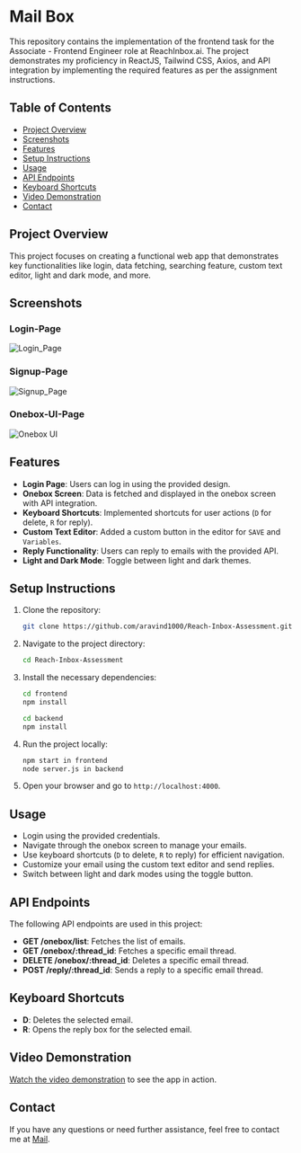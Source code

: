 # Mail Box

This repository contains the implementation of the frontend task for the Associate - Frontend Engineer role at ReachInbox.ai. The project demonstrates my proficiency in ReactJS, Tailwind CSS, Axios, and API integration by implementing the required features as per the assignment instructions.

## Table of Contents

- [Project Overview](#project-overview)
- [Screenshots](#screenshots)
- [Features](#features)
- [Setup Instructions](#setup-instructions)
- [Usage](#usage)
- [API Endpoints](#api-endpoints)
- [Keyboard Shortcuts](#keyboard-shortcuts)
- [Video Demonstration](#video-demonstration)
- [Contact](#contact)

## Project Overview

This project focuses on creating a functional web app that demonstrates key functionalities like login, data fetching, searching feature, custom text editor, light and dark mode, and more.

## Screenshots

### Login-Page
![Login_Page](frontend/public/login-page.png)

### Signup-Page
![Signup_Page](frontend/public/signup-page.png)

### Onebox-UI-Page
![Onebox UI](frontend/public/onebox-ui-page.png)

## Features

- **Login Page**: Users can log in using the provided design.
- **Onebox Screen**: Data is fetched and displayed in the onebox screen with API integration.
- **Keyboard Shortcuts**: Implemented shortcuts for user actions (`D` for delete, `R` for reply).
- **Custom Text Editor**: Added a custom button in the editor for `SAVE` and `Variables`.
- **Reply Functionality**: Users can reply to emails with the provided API.
- **Light and Dark Mode**: Toggle between light and dark themes.

## Setup Instructions

1. Clone the repository:
    ```bash
    git clone https://github.com/aravind1000/Reach-Inbox-Assessment.git
    ```
2. Navigate to the project directory:
    ```bash
    cd Reach-Inbox-Assessment
    ```
3. Install the necessary dependencies:
    ```bash
    cd frontend
    npm install

    cd backend
    npm install
    ```
4. Run the project locally:
    ```bash
    npm start in frontend
    node server.js in backend
    ```
5. Open your browser and go to `http://localhost:4000`.

## Usage

- Login using the provided credentials.
- Navigate through the onebox screen to manage your emails.
- Use keyboard shortcuts (`D` to delete, `R` to reply) for efficient navigation.
- Customize your email using the custom text editor and send replies.
- Switch between light and dark modes using the toggle button.

## API Endpoints

The following API endpoints are used in this project:

- **GET /onebox/list**: Fetches the list of emails.
- **GET /onebox/:thread_id**: Fetches a specific email thread.
- **DELETE /onebox/:thread_id**: Deletes a specific email thread.
- **POST /reply/:thread_id**: Sends a reply to a specific email thread.

## Keyboard Shortcuts

- **D**: Deletes the selected email.
- **R**: Opens the reply box for the selected email.

## Video Demonstration

[Watch the video demonstration](https://www.loom.com/share/b7da964dca0048ae8d6ecfe2c10a442e?sid=5cbd7eb2-3a83-4b42-af64-9fd44bac038a) to see the app in action.

## Contact

If you have any questions or need further assistance, feel free to contact me at [Mail](mailto:aravind30052003@gmail.com).

